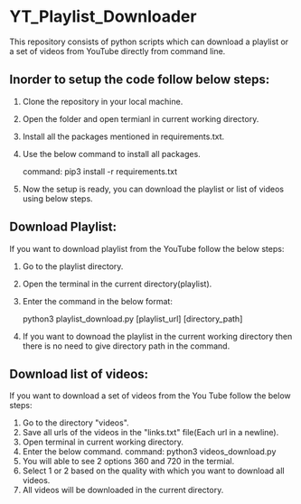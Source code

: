 # YT_Playlist_Downloader
This repository consists of python scripts which can download a playlist or a set of videos from YouTube directly from command line.

Inorder to setup the code follow below steps:
---------------------------------------------

 1. Clone the repository in your local machine.
 2. Open the folder and open termianl in current working directory.
 3. Install all the packages mentioned in requirements.txt.
 4. Use the below command to install all packages.

     command:  pip3 install -r requirements.txt

 5. Now the setup is ready, you can download the playlist or list of videos using below steps. 

Download Playlist:
------------------

If you want to download playlist from the YouTube follow the below steps:

 1. Go to the playlist directory.
 2. Open the terminal in the current directory(playlist).
 3. Enter the command in the below format:
	
	python3 playlist_download.py [playlist_url] [directory_path]

 4. If you want to downoad the playlist in the current working directory then there is no need to give directory path in the command.


Download list of videos:
------------------------

If you want to download a set of videos from the You Tube follow the below steps:

 1. Go to the directory "videos".
 2. Save all urls of the videos in the "links.txt" file(Each url in a newline).
 3. Open terminal in current working directory.
 4. Enter the below command.
    command: python3 videos_download.py
 5. You will able to see 2 options 360 and 720 in the termial.
 6. Select 1 or 2 based on the quality with which you want to download all videos.
 7. All videos will be downloaded in the current directory.

